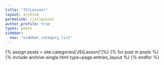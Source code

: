 ```yaml
---
title: "JS(Lesson)"
layout: archive
permalink: /js(lesson)
author_profile: true
types: posts
sidebar:
  nav: "sidebar_category_list"
---
```


{% assign posts = site.categories['JS(Lesson)']%}
{% for post in posts %}
  {% include archive-single.html type=page.entries_layout %}
{% endfor %}

